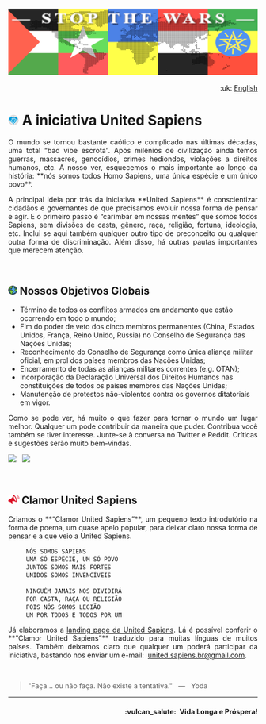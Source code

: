 ![United Sapiens banner](https://raw.githubusercontent.com/United-Sapiens/.github/main/assets/profile-banner_1500x400.png)

<p align="right">:uk: <a href="https://github.com/United-Sapiens">English</a></p>

# <img src="https://raw.githubusercontent.com/United-Sapiens/.github/main/assets/unsap-icon.png" height="21px"> A iniciativa United Sapiens

<p align="justify">O mundo se tornou bastante caótico e complicado nas últimas décadas, uma total “bad vibe escrota”. Após milênios de civilização ainda temos guerras, massacres, genocídios, crimes hediondos, violações a direitos humanos, etc. A nosso ver, esquecemos o mais importante ao longo da história: **nós somos todos Homo Sapiens, uma única espécie e um único povo**.</p>

<p align="justify">A principal ideia por trás da iniciativa **United Sapiens** é conscientizar cidadãos e governantes de que precisamos evoluir nossa forma de pensar e agir. E o primeiro passo é “carimbar em nossas mentes” que somos todos Sapiens, sem divisões de casta, gênero, raça, religião, fortuna, ideologia, etc. Inclui se aqui também qualquer outro tipo de preconceito ou qualquer outra forma de discriminação. Além disso, há outras pautas importantes que merecem atenção.</p>
<br />

## <img src="https://raw.githubusercontent.com/United-Sapiens/.github/main/assets/globe-icon.png" height="18px"> Nossos Objetivos Globais

- Término de todos os conflitos armados em andamento que estão ocorrendo em todo o mundo;
- Fim do poder de veto dos cinco membros permanentes (China, Estados Unidos, França, Reino Unido, Rússia) no Conselho de Segurança das Nações Unidas;
- Reconhecimento do Conselho de Segurança como única aliança militar oficial, em prol dos países membros das Nações Unidas;
- Encerramento de todas as alianças militares correntes (e.g. OTAN);
- Incorporação da Declaração Universal dos Direitos Humanos nas constituições de todos os países membros das Nações Unidas;
- Manutenção de protestos não-violentos contra os governos ditatoriais em vigor.

<p align="justify">Como se pode ver, há muito o que fazer para tornar o mundo um lugar melhor. Qualquer um pode contribuir da maneira que puder. Contribua você também se tiver interesse. Junte-se à conversa no Twitter e Reddit. Críticas e sugestões serão muito bem-vindas.</p>

<p>
    <a href="https://twitter.com/loto365" target="_blank"><img src="https://img.shields.io/badge/twitter-%23009DF7.svg?&style=for-the-badge&logo=twitter&logoColor=white" height=25></a> &nbsp;
    <a href="https://www.reddit.com/r/United_Sapiens" target="_blank"><img src="https://img.shields.io/badge/reddit-%23FF4500.svg?&style=for-the-badge&logo=reddit&logoColor=white" height=25></a>
</p>
<br />

## <img src="https://raw.githubusercontent.com/United-Sapiens/.github/main/assets/clamor-icon.png" height="18px">  Clamor United Sapiens

<p align="justify">Criamos o **“Clamor United Sapiens”**, um pequeno texto introdutório na forma de poema, um quase apelo popular, para deixar claro nossa forma de pensar e a que veio a United Sapiens.</p>

```
     NÓS SOMOS SAPIENS
     UMA SÓ ESPÉCIE, UM SÓ POVO
     JUNTOS SOMOS MAIS FORTES
     UNIDOS SOMOS INVENCÍVEIS

     NINGUÉM JAMAIS NOS DIVIDIRÁ
     POR CASTA, RAÇA OU RELIGIÃO
     POIS NÓS SOMOS LEGIÃO
     UM POR TODOS E TODOS POR UM
```

<p align="justify">Já elaboramos a <a href="https://www.united-sapiens.org" target="_blank">landing page da United Sapiens</a>. Lá é possível conferir o **“Clamor United Sapiens”** traduzido para muitas línguas de muitos países. Também deixamos claro que qualquer um poderá participar da iniciativa, bastando nos enviar um e-mail:&nbsp; <a href="mailto:united.sapiens.br@gmail.com">united.sapiens.br@gmail.com</a>.</p>
<br />

> "Faça... ou não faça. Não existe a tentativa." &nbsp; — &nbsp; Yoda

- - -

<h4 align="right">:vulcan_salute:&nbsp; Vida Longa e Próspera!</h4>
